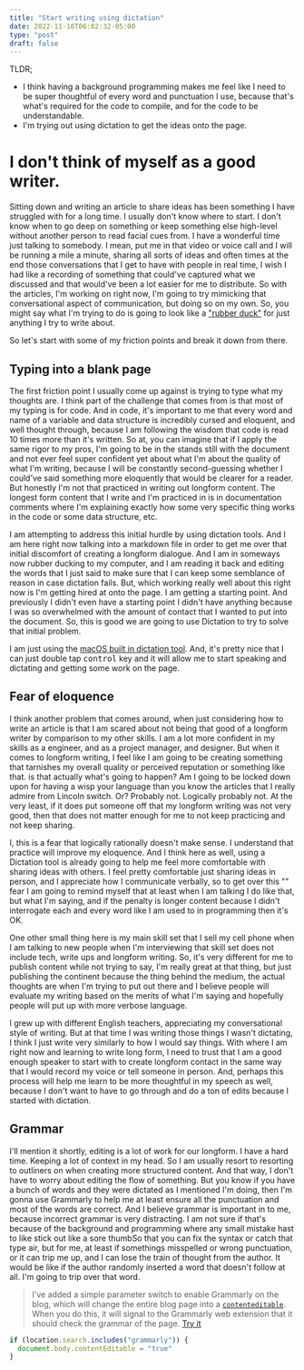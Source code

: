 ```yaml
---
title: "Start writing using dictation"
date: 2022-11-16T06:02:32-05:00
type: "post"
draft: false
---
```


TLDR;
 * I think having a background programming makes me feel like I need to be super thoughtful of every word and punctuation I use,  because that's what's required for the code to compile, and for the code to be understandable.
 * I'm trying out using dictation to get the ideas onto the page.

# I don't think of myself as a good writer.

Sitting down and writing an article to share ideas has been something I have struggled with for a long time.
I usually don't know where to start.
I don't know when to go deep on something or keep something else high-level without another person to read facial cues from.
I have a wonderful time just talking to somebody. I mean, put me in that video or voice call and I will be running a mile a minute, sharing all sorts of ideas and often times at the end those conversations that I get to have with people in real time, I wish I had like a recording of something that could've captured what we discussed and that would've been a lot easier for me to distribute.
So with the articles, I'm working on right now, I'm going to try mimicking that conversational aspect of communication, but doing so on my own. So, you might say what I'm trying to do is going to look like a ["rubber duck"](https://en.wikipedia.org/wiki/Rubber_duck_debugging) for just anything I try to write about.

So let's start with some of my friction points and break it down from there.

## Typing into a blank page

The first friction point I usually come up against is  trying to type what my thoughts are. I think part of the challenge that comes from is that most of my typing is for code. And in code, it's important to me that every word and name of a variable and data structure is incredibly cursed and eloquent, and well thought through, because I am following the wisdom that code is read 10 times more than it's written. So at, you can imagine that if I apply the same rigor to my pros, I'm going to be in the stands still with the document and not ever feel super confident yet about what I'm about the quality of what I'm writing, because I will be constantly second-guessing whether I could've said something more eloquently that would be clearer for a reader. But honestly I'm not that practiced in writing out longform content. The longest form content that I write and I'm practiced in is in documentation comments where I'm explaining exactly how some very specific thing works in the code or some data structure, etc.

I am attempting to address this initial hurdle by using dictation tools. And I am here right now talking into a markdown file in order to get me over that initial discomfort of creating a longform dialogue. And I am in someways now rubber ducking to my computer, and I am reading it back and editing the words that I just said to make sure that I can keep some semblance of reason in case dictation fails. But, which working really well about this right now is I'm getting hired at onto the page. I am getting a starting point. And previously I didn't even have a starting point I didn't have anything because I was so overwhelmed with the amount of contact that I wanted to put into the document. So, this is good we are going to use Dictation to try to solve that initial problem.

I am just using the [macOS built in dictation tool](https://support.apple.com/guide/mac-help/use-dictation-mh40584/mac). And, it's pretty nice that I can just double tap <kbd>control</kbd> key and it will allow me to start speaking and dictating and getting some work on the page.


## Fear of eloquence

I think another problem that comes around, when just considering how to write an article is that I am scared about not being that good of a longform writer by comparison to my other skills. I am a lot more confident in my skills as a engineer, and as a project manager, and designer. But when it comes to longform writing, I feel like I am going to be creating something that tarnishes my overall quality or perceived reputation or something like that.  is that actually what's going to happen? Am I going to be locked down upon for having a wisp your language than you know the articles that I really admire from Lincoln switch. Or? Probably not. Logically probably not. At the very least, if it does put someone off that my longform writing was not very good, then that does not matter enough for me to not keep practicing and not keep sharing.

I, this is a fear that logically rationally doesn't make sense. I understand that practice will improve my eloquence. And I think here as well, using a Dictation tool is already going to help me feel more comfortable with sharing ideas with others. I feel pretty comfortable just sharing ideas in person, and I appreciate how I communicate verbally, so to get over this "" fear I am going to remind myself that at least when I am talking I do like that, but what I'm saying, and if the penalty is longer content because I didn't interrogate each and every word like I am used to in programming then it's OK.

One other small thing here is my main skill set that I sell my cell phone when I am talking to new people when I'm interviewing that skill set does not include tech, write ups and longform writing. So, it's very different for me to publish content while not trying to say, I'm really great at that thing, but just publishing the continent because the thing behind the medium, the actual thoughts are when I'm trying to put out there and I believe people will evaluate my writing based on the merits of what I'm saying and hopefully people will put up with more verbose language.

I grew up with different English teachers, appreciating my conversational style of writing. But at that time I was writing those things I wasn't dictating, I think I just write very similarly to how I would say things. With where I am right now and learning to write long form, I need to trust that I am a good enough speaker to start with to create longform contact in the same way that I would record my voice or tell someone in person. And, perhaps this process will help me learn to be more thoughtful in my speech as well, because I don't want to have to go through and do a ton of edits because I started with dictation.

## Grammar

I'll mention it shortly, editing is a lot of work for our longform. I have a hard time. Keeping a lot of context in my head. So I am usually resort to resorting to outliners on when creating more structured content. And that way, I don't have to worry about editing the flow of something. But you know if you have a bunch of words and they were dictated as I mentioned I'm doing, then I'm gonna use Grammarly to help me at least ensure all the punctuation and most of the words are correct. And I believe grammar is important in to me, because incorrect grammar is very distracting. I am not sure if that's because of the background and programming where any small mistake hast to like stick out like a sore thumbSo that you can fix the syntax or catch that type air, but for me, at least if somethings misspelled or wrong punctuation, or it can trip me up, and I can lose the train of thought from the author. It would be like if the author randomly inserted a word that doesn't follow at all. I'm going to trip over that word.

> I've added a simple parameter switch to enable Grammarly on the blog, which will change the entire blog page into a [`contenteditable`](https://developer.mozilla.org/en-US/docs/Web/HTML/Global_attributes/contenteditable). When you do this, it will signal to the Grammarly web extension that it should check the grammar of the page. [Try it](?grammarly)
```javascript
if (location.search.includes("grammarly")) {
  document.body.contentEditable = "true"
}
```
